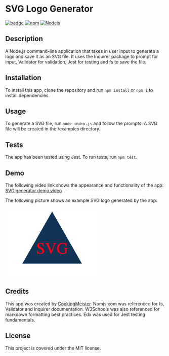# SVG Logo Generator

[![badge](https://img.shields.io/badge/license-MIT-brightgreen.svg)](https://opensource.org/licenses/MIT)
[![npm](https://img.shields.io/badge/npm-v10.2.3-blue.svg)](https://www.npmjs.com)
[![Nodejs](https://img.shields.io/badge/Node.js-v20.10.0-yellow.svg)](https://nodejs.org/)

## Description

A Node.js command-line application that takes in user input to generate a logo and save it as an SVG file. It uses the Inquirer package to prompt for input, Validator for validation, Jest for testing and fs to save the file.

## Installation

To install this app, clone the repository and run `npm install` or `npm i` to install dependencies.

## Usage

To generate a SVG file, run `node index.js` and follow the prompts. A SVG file will be created in the /examples directory.

## Tests

The app has been tested using Jest. To run tests, run `npm test`.

## Demo

The following video link shows the appearance and functionality of the app: [SVG generator demo video](https://drive.google.com/file/d/1z-5HuM94t3VpIk6I-kIlcI8iy17ssPWw/view?usp=drive_link)

The following picture shows an example SVG logo generated by the app:

![Dark blue triangle with three red letters](<./assets/img/render.png>)

## Credits

This app was created by [CookingMeister](https://github.com/cookingmeister). Npmjs.com was referenced for fs, Validator and Inquirer documentation. W3Schools was also referenced for markdown formatting best practices. Edx was used for Jest testing fundamentals.

## License

This project is covered under the MIT license.
